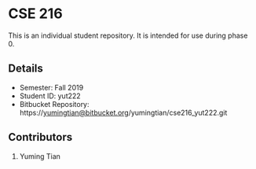 # CSE 216
This is an individual student repository. It is intended for use during phase 0.

## Details
- Semester: Fall 2019
- Student ID: yut222
- Bitbucket Repository:
https://yumingtian@bitbucket.org/yumingtian/cse216_yut222.git

## Contributors
1. Yuming Tian